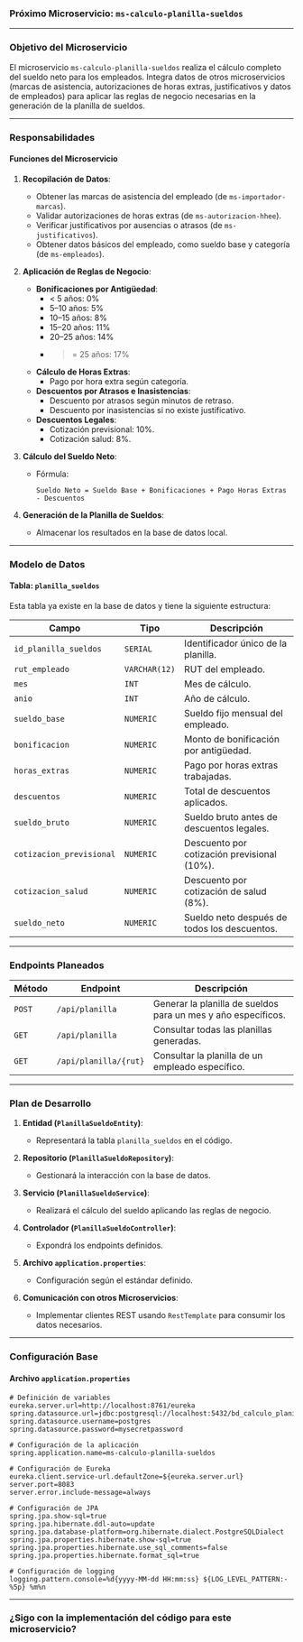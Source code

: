 ### **Próximo Microservicio: `ms-calculo-planilla-sueldos`**

---

### **Objetivo del Microservicio**

El microservicio `ms-calculo-planilla-sueldos` realiza el cálculo completo del sueldo neto para los empleados. Integra datos de otros microservicios (marcas de asistencia, autorizaciones de horas extras, justificativos y datos de empleados) para aplicar las reglas de negocio necesarias en la generación de la planilla de sueldos.

---

### **Responsabilidades**

#### **Funciones del Microservicio**
1. **Recopilación de Datos**:
    - Obtener las marcas de asistencia del empleado (de `ms-importador-marcas`).
    - Validar autorizaciones de horas extras (de `ms-autorizacion-hhee`).
    - Verificar justificativos por ausencias o atrasos (de `ms-justificativos`).
    - Obtener datos básicos del empleado, como sueldo base y categoría (de `ms-empleados`).

2. **Aplicación de Reglas de Negocio**:
    - **Bonificaciones por Antigüedad**:
        - < 5 años: 0%
        - 5–10 años: 5%
        - 10–15 años: 8%
        - 15–20 años: 11%
        - 20–25 años: 14%
        - >= 25 años: 17%
    - **Cálculo de Horas Extras**:
        - Pago por hora extra según categoría.
    - **Descuentos por Atrasos e Inasistencias**:
        - Descuento por atrasos según minutos de retraso.
        - Descuento por inasistencias si no existe justificativo.
    - **Descuentos Legales**:
        - Cotización previsional: 10%.
        - Cotización salud: 8%.

3. **Cálculo del Sueldo Neto**:
    - Fórmula:
      ```
      Sueldo Neto = Sueldo Base + Bonificaciones + Pago Horas Extras - Descuentos
      ```

4. **Generación de la Planilla de Sueldos**:
    - Almacenar los resultados en la base de datos local.

---

### **Modelo de Datos**

#### **Tabla: `planilla_sueldos`**
Esta tabla ya existe en la base de datos y tiene la siguiente estructura:

| **Campo**            | **Tipo**       | **Descripción**                                    |
|-----------------------|----------------|---------------------------------------------------|
| `id_planilla_sueldos`| `SERIAL`       | Identificador único de la planilla.               |
| `rut_empleado`       | `VARCHAR(12)`  | RUT del empleado.                                 |
| `mes`                | `INT`          | Mes de cálculo.                                   |
| `anio`               | `INT`          | Año de cálculo.                                   |
| `sueldo_base`        | `NUMERIC`      | Sueldo fijo mensual del empleado.                |
| `bonificacion`       | `NUMERIC`      | Monto de bonificación por antigüedad.            |
| `horas_extras`       | `NUMERIC`      | Pago por horas extras trabajadas.                |
| `descuentos`         | `NUMERIC`      | Total de descuentos aplicados.                   |
| `sueldo_bruto`       | `NUMERIC`      | Sueldo bruto antes de descuentos legales.        |
| `cotizacion_previsional` | `NUMERIC`  | Descuento por cotización previsional (10%).      |
| `cotizacion_salud`   | `NUMERIC`      | Descuento por cotización de salud (8%).          |
| `sueldo_neto`        | `NUMERIC`      | Sueldo neto después de todos los descuentos.     |

---

### **Endpoints Planeados**

| **Método** | **Endpoint**            | **Descripción**                                    |
|------------|-------------------------|--------------------------------------------------|
| `POST`     | `/api/planilla`         | Generar la planilla de sueldos para un mes y año específicos. |
| `GET`      | `/api/planilla`         | Consultar todas las planillas generadas.         |
| `GET`      | `/api/planilla/{rut}`   | Consultar la planilla de un empleado específico. |

---

### **Plan de Desarrollo**

1. **Entidad (`PlanillaSueldoEntity`)**:
    - Representará la tabla `planilla_sueldos` en el código.

2. **Repositorio (`PlanillaSueldoRepository`)**:
    - Gestionará la interacción con la base de datos.

3. **Servicio (`PlanillaSueldoService`)**:
    - Realizará el cálculo del sueldo aplicando las reglas de negocio.

4. **Controlador (`PlanillaSueldoController`)**:
    - Expondrá los endpoints definidos.

5. **Archivo `application.properties`**:
    - Configuración según el estándar definido.

6. **Comunicación con otros Microservicios**:
    - Implementar clientes REST usando `RestTemplate` para consumir los datos necesarios.

---

### **Configuración Base**

#### **Archivo `application.properties`**
```properties
# Definición de variables
eureka.server.url=http://localhost:8761/eureka
spring.datasource.url=jdbc:postgresql://localhost:5432/bd_calculo_planilla_sueldos
spring.datasource.username=postgres
spring.datasource.password=mysecretpassword

# Configuración de la aplicación
spring.application.name=ms-calculo-planilla-sueldos

# Configuración de Eureka
eureka.client.service-url.defaultZone=${eureka.server.url}
server.port=8083
server.error.include-message=always

# Configuración de JPA
spring.jpa.show-sql=true
spring.jpa.hibernate.ddl-auto=update
spring.jpa.database-platform=org.hibernate.dialect.PostgreSQLDialect
spring.jpa.properties.hibernate.show-sql=true
spring.jpa.properties.hibernate.use_sql_comments=false
spring.jpa.properties.hibernate.format_sql=true

# Configuración de logging
logging.pattern.console=%d{yyyy-MM-dd HH:mm:ss} ${LOG_LEVEL_PATTERN:-%5p} %m%n
```

---

### **¿Sigo con la implementación del código para este microservicio?**
